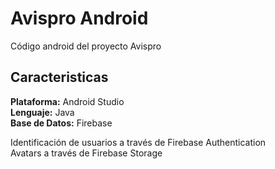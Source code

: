# Avispro Android

Código android del proyecto Avispro

## Caracteristicas

**Plataforma:** Android Studio  
**Lenguaje:** Java  
**Base de Datos:** Firebase  

Identificación de usuarios a través de Firebase Authentication  
Avatars a través de Firebase Storage  